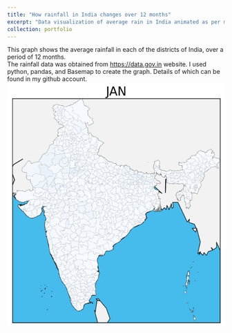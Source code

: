 ```yaml
---
title: "How rainfall in India changes over 12 months"
excerpt: "Data visualization of average rain in India animated as per months<br/>"
collection: portfolio
---
```


This graph shows the average rainfall in each of the districts of India, over a period of 12 months.<br/>
The rainfall data was obtained from https://data.gov.in website.
I used python, pandas, and Basemap to create the graph. Details of which can be found in my github account.
<img src='/images/map.gif'>

